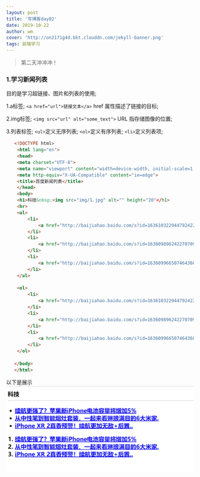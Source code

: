 ```yaml
---
layout: post
title: '写博客day02'
date: 2019-10-22
author: wm
cover: 'http://on2171g4d.bkt.clouddn.com/jekyll-banner.png'
tags: 前端学习
---
```


>第二天冲冲冲！

### 1.学习新闻列表
目的是学习超链接、图片和列表的使用;

1.a标签;
`<a href="url">链接文本</a>`
href 属性描述了链接的目标;

2.img标签;
`<img src="url" alt="some_text">`
URL 指存储图像的位置;

3.列表标签;
`<ul>`定义无序列表;
`<ol>`定义有序列表;
`<li>`定义列表项;

```HTML
   <!DOCTYPE html>
    <html lang="en">
    <head>
    <meta charset="UTF-8">
    <meta name="viewport" content="width=device-width, initial-scale=1.0">
    <meta http-equiv="X-UA-Compatible" content="ie=edge">
    <title>百度新闻列表</title>
    </head>
    <body>
    <h1>科技&nbsp;<img src="img/1.jpg" alt="" height="20"</h1>
    <hr>
    <ul>
        <li>
            <a href="http://baijiahao.baidu.com/s?id=1636103229447924224"><b>续航更强了？苹果新iPhone电池容量将增加5%</b></a>
        </li>
        <li>
            <a href="http://baijiahao.baidu.com/s?id=1636098962422707095">从中性笔到智能烟灶套装，一起来看琳琅满目的6大米家.</a>
        </li>
        <li>
            <a href="http://baijiahao.baidu.com/s?id=1636099665074643605">iPhone XR 2真香预警！续航更加无敌+后置..</a>
        </li>
    </ul>
 
    <ol>
        <li>
            <a href="http://baijiahao.baidu.com/s?id=1636103229447924224"><b>续航更强了？苹果新iPhone电池容量将增加5%</b></a>
        </li>
        <li>
            <a href="http://baijiahao.baidu.com/s?id=1636098962422707095">从中性笔到智能烟灶套装，一起来看琳琅满目的6大米家.</a>
        </li>
        <li>
            <a href="http://baijiahao.baidu.com/s?id=1636099665074643605">iPhone XR 2真香预警！续航更加无敌+后置..</a>
        </li>
    </ol>
 
   </body>
   </html>
```
以下是展示
![avatar](/assets/img/day02.png)
